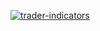 
<a href="https://www.npmjs.com/package/trader-indicators" target="_blank"><img style="text-align: center;" src="http://i65.tinypic.com/2dtvm89.jpg" border="0" alt="trader-indicators"></a>
